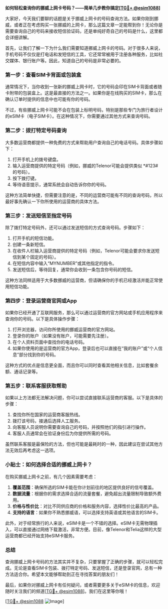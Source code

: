 **如何轻松查询你的挪威上网卡号码？——简单几步教你搞定[[TG💪+ @esim1088](https://t.me/s/esim1088)]**

大家好，今天我们要聊的话题是关于挪威上网卡的号码查询方法。如果你刚到挪威，或者正在考虑购买一张挪威的上网卡，那么这篇文章一定能帮到你！无论你是需要查询自己的号码来接收短信验证码，还是单纯好奇自己的号码是什么，这里都会详细讲解。

首先，让我们了解一下为什么我们需要知道挪威上网卡的号码。对于很多人来说，手机号码不仅仅是打电话和发短信的工具，它还常常被用于注册各种服务，比如社交媒体、银行账户等。因此，知道自己的号码是非常必要的。

### **第一步：查看SIM卡背面或包装盒**
通常情况下，当你收到一张新的挪威上网卡时，它的号码会印在SIM卡背面或者随卡附带的包装盒上。这是最直接的方法之一。如果你是在线购买的SIM卡，那么在确认订单时提供的信息中也可能有你的号码。

不过，有些挪威上网卡可能不会在包装上标明号码，特别是那些专门为旅行者设计的eSIM卡（电子SIM卡）。在这种情况下，你需要通过其他方式来查询号码。

### **第二步：拨打特定号码查询**
大多数运营商都提供一种免费的方式来帮助用户查询自己的电话号码。具体步骤如下：

1. 打开手机上的拨号键盘。
2. 输入运营商提供的特定号码（例如，挪威的Telenor可能会提供类似 *#123# 的号码）。
3. 按下拨打键。
4. 等待语音提示，通常系统会自动告诉你你的号码。

这种方法简单快捷，但需要注意的是，不同的运营商可能有不同的查询号码，所以最好事先确认一下你所使用的运营商的具体方法。

### **第三步：发送短信至指定号码**
除了拨打特定号码外，还可以通过发送短信的方式查询号码。步骤如下：

1. 打开手机的短信功能。
2. 创建一条新短信。
3. 在收件人栏输入运营商提供的特定号码（例如，Telenor可能会要求你发送短信到某个固定的号码）。
4. 在短信内容中输入“MYNUMBER”或其他指定的指令。
5. 发送短信后，等待回复，通常你会收到一条包含你号码的短信。

这种方法同样适用于大多数挪威的运营商，但请确保你的手机已经激活并能正常使用短信功能。

### **第四步：登录运营商官网或App**
如果你已经开通了互联网服务，那么可以通过运营商的官方网站或手机应用程序来查询你的号码。以下是具体操作步骤：

1. 打开浏览器，访问你所使用的挪威运营商的官方网站。
2. 登录你的账户（如果没有账户，可能需要先注册）。
3. 在个人资料页面中查找你的电话号码。
4. 如果你使用的是运营商的官方App，登录后也可以直接在“我的账户”或“个人信息”部分找到你的号码。

这种方式的优点是信息更全面，而且你可以同时查看其他相关信息，比如套餐余额、通话记录等。

### **第五步：联系客服获取帮助**
如果以上方法都无法解决问题，你可以尝试直接联系运营商的客服。以下是具体的步骤：

1. 查找你所在国家的运营商客服热线。
2. 拨打该号码，接通后选择人工服务。
3. 向客服人员说明你需要查询自己的号码，并按照他们的指引进行操作。
4. 客服人员通常会在验证身份后为你提供所需的号码。

虽然联系客服是最保险的方法，但也可能是最耗时的一种，因此建议在尝试其他方法无效后再考虑这一选项。

### **小贴士：如何选择合适的挪威上网卡？**

在购买挪威上网卡之前，有几个因素需要考虑：

1. **覆盖范围**：确保所选的SIM卡能在你计划前往的地区提供良好的信号覆盖。
2. **数据流量**：根据你的需求选择合适的流量套餐，避免超出流量限制导致额外费用。
3. **价格与性价比**：对比不同供应商的价格和服务内容，选择性价比最高的产品。
4. **支持的语言**：如果你不熟悉挪威语，可以选择支持英语或其他语言的SIM卡。

此外，对于经常旅行的人来说，eSIM卡是一个不错的选择。eSIM卡无需物理插入，可以直接通过网络下载激活，非常方便。目前，像Telenor和Telia这样的大型运营商都已经开始支持eSIM卡服务。

### **总结**
查询挪威上网卡号码的方法其实并不复杂，只要掌握了正确的步骤，就可以轻松完成。无论是查看SIM卡包装、拨打特定号码、发送短信，还是登录官网，总有一种方法适合你。希望本文能够帮助到正在寻找答案的朋友们！

最后，如果你对挪威上网卡有任何疑问，或者需要更多关于eSIM卡的信息，欢迎随时关注我们的频道[[TG💪+ @esim1088](https://t.me/s/esim1088)]。我们在这里等你哦！

[[TG💪+ @esim1088](https://t.me/s/esim1088) ![Image](https://i.postimg.cc/4NQfJmqS/Snipaste-2025-05-13-00-14-12.png)]